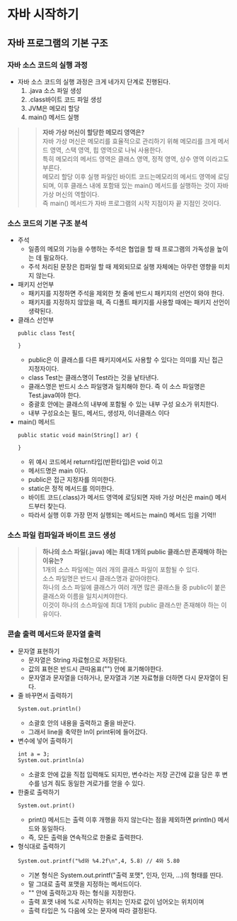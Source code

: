 # 자바 시작하기

## 자바 프로그램의 기본 구조
### 자바 소스 코드의 실행 과정
- 자바 소스 코드의 실행 과정은 크게 네가지 단계로 진행된다.
  1. .java 소스 파일 생성
  2. .class바이트 코드 파일 생성
  3. JVM은 메모리 할당
  4. main() 메서드 실행
>> <b>자바 가상 머신이 할당한 메모리 영역은?</b><br>
>> 자바 가상 머신은 메모리를 효율적으로 관리하기 위해 메모리를 크게 메서드 영역, 스택 영역, 힙 영역으로 나눠 사용한다.<br>
>> 특히 메모리의 메서드 영역은 클래스 영역, 정적 영역, 상수 영역 이라고도 부른다.<br>
>> 메모리 할당 이후 실행 파일인 바이트 코드는메모리의 메서드 영역에 로딩되며, 이후 클래스 내에 포함돼 있는 main() 메서드를 실행하는 것이 자바 가상 머신의 역할이다.<br>
>> 즉 main() 메서드가 자바 프로그램의 시작 지점이자 끝 지점인 것이다.<br>

### 소스 코드의 기본 구조 분석
- 주석
  - 일종의 메모의 기능을 수행하는 주석은 협업을 할 때 프로그램의 가독성을 높이는 데 필요하다.
  - 주석 처리된 문장은 컴파일 할 때 제외되므로 실행 자체에는 아무런 영향을 미치지 않는다.
- 패키지 선언부
  - 패키지를 지정하면 주석을 제외한 첫 줄에 반드시 패키지의 선언이 와야 한다.
  - 패키지를 지정하지 않았을 때, 즉 디폴트 패키지를 사용할 때에는 패키지 선언이 생략된다. 
- 클래스 선언부
  ```
  public class Test{

  }
  ```
  - public은 이 클래스를 다른 패키지에서도 사용할 수 있다는 의미를 지닌 접근 지정자이다.
  - class Test는 클래스명이 Test라는 것을 낱타낸다.
  - 클래스명은 반드시 소스 파일명과 일치해야 한다. 즉 이 소스 파일명은 Test.java여야 한다.
  - 중괄호 안에는 클래스의 내부에 포함될 수 있는 내부 구성 요소가 위치한다.
  - 내부 구성요소는 필드, 메서드, 생성자, 이너클래스 이다
- main() 메서드
  ```
  public static void main(String[] ar) {

  }
  ```
  - 위 예시 코드에서 return타입(반환타입)은 void 이고
  - 메서드명은 main 이다.
  - public은 접근 지정자를 의미한다.
  - static은 정적 메서드를 의미한다.
  - 바이트 코드(.class)가 메서드 영역에 로딩되면 자바 가상 머신은 main() 메서드부터 찾는다.
  - 따라서 실행 이후 가장 먼저 실행되는 메서드는 main() 메서드 임을 기억!!

### 소스 파일 컴파일과 바이트 코드 생성
>> <b>하나의 소스 파일(.java) 에는 최대 1개의 public 클래스만 존재해야 하는 이유는?</b><br>
>> 1개의 소스 파일에는 여러 개의 클래스 파일이 포함될 수 있다.<br>
>> 소스 파일명은 반드시 클래스명과 같아야한다.<br>
>> 하나의 소스 파일에 클래스가 여러 개면 많은 클래스들 중 public이 붙은 클래스와 이름을 일치시켜야한다.<br>
>> 이것이 하나의 소스파일에 최대 1개의 public 클래스만 존재해야 하는 이유이다.<br>

### 콘솔 출력 메서드와 문자열 출력
- 문자열 표현하기
  - 문자열은 String 자료형으로 저장된다.
  - 값의 표현은 반드시 큰따옴표("") 안에 표기해야한다.
  - 문자열과 문자열을 더하거나, 문자열과 기본 자료형을 더하면 다시 문자열이 된다.
- 줄 바꾸면서 출력하기
  ```
  System.out.println()
  ```
  - 소괄호 안의 내용을 출력하고 줄을 바꾼다.
  - 그래서 line을 축약한 ln이 print뒤에 들어갔다.
- 변수에 넣어 출력하기
  ```
  int a = 3;
  System.out.println(a)
  ```
  - 소괄호 안에 값을 직접 입력해도 되지만, 변수라는 저장 곤간에 값을 담은 후 변수를 넘겨 줘도 동일한 겨로가를 얻을 수 있다.
- 한줄로 출력하기
  ```
  System.out.print()
  ```
  - print() 메서드는 출력 이후 개행을 하지 않는다는 점을 제외하면 println() 메서드와 동일하다.
  - 즉, 모든 출력을 연속적으로 한줄로 출력한다.
- 형식대로 출력하기
  ```
  System.out.printf("%d와 %4.2f\n",4, 5.8) // 4와 5.80
  ```
  - 기본 형식은 System.out.printf("출력 포맷", 인자, 인자, ...)의 형태를 띤다.
  - 말 그대로 출력 포맷을 지정하는 메서드이다.
  - "" 안에 출력하고자 하는 형식을 지정한다.
  - 출력 포맷 내에 %로 시작하는 위치는 인자로 값이 넘어오는 위치이며
  - 출력 타입은 % 다음에 오는 문자에 따라 결정된다.
